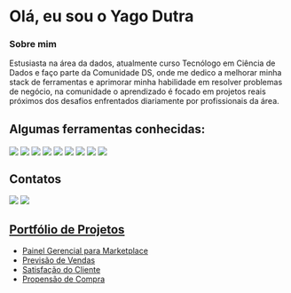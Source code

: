 # Olá, eu sou o Yago Dutra
### Sobre mim
Estusiasta na área da dados, atualmente curso Tecnólogo em Ciência de Dados e faço parte da Comunidade DS, onde me dedico a melhorar minha stack de ferramentas e aprimorar minha habilidade em resolver problemas de negócio, na comunidade o aprendizado é focado em  projetos reais próximos dos desafios enfrentados diariamente por profissionais da área.

## Algumas ferramentas conhecidas:
  <!-- Tools  -->
  <div style="display: inline_block">
    <img align="center" src="https://img.shields.io/badge/Python-14354C?style=for-the-badge&logo=python&logoColor=white" />
    <img align="center" src="https://img.shields.io/badge/Jupyter-F37626.svg?&style=for-the-badge&logo=Jupyter&logoColor=white" />
    <img align="center" src="https://img.shields.io/badge/Flask-000000?style=for-the-badge&logo=flask&logoColor=white" />
    <img align="center" src="https://img.shields.io/badge/Pandas-2C2D72?style=for-the-badge&logo=pandas&logoColor=white" />
    <img align="center" src="https://img.shields.io/badge/scikit_learn-F7931E?style=for-the-badge&logo=scikit-learn&logoColor=white" />
    <img align="center" src="https://img.shields.io/badge/SQLite-07405E?style=for-the-badge&logo=sqlite&logoColor=white" />
    <img align="center" src="https://img.shields.io/badge/GIT-E44C30?style=for-the-badge&logo=git&logoColor=white" />
    <img align="center" src="https://img.shields.io/badge/Streamlit-FF4B4B?style=for-the-badge&logo=Streamlit&logoColor=white" />
    <img align="center" src="https://img.shields.io/badge/conda-342B029.svg?&style=for-the-badge&logo=anaconda&logoColor=white" />
  </div>

  ## Contatos
<div> 
  <a href="https://www.linkedin.com/in/yagodutra/" target="_blank"><img src="https://img.shields.io/badge/-LinkedIn-%230077B5?style=for-the-badge&logo=linkedin&logoColor=white"></a>
  <a href = "mailto:yago2008dq@hotmail.com"><img src="https://img.shields.io/badge/Gmail-D14836?style=for-the-badge&logo=gmail&logoColor=white"></a>
</div>

<h2><a target="_blank" href="https://yagodq.github.io/Portfolio_projetos/">Portfólio de Projetos</a></h2>

  * [Painel Gerencial para Marketplace](https://github.com/Yagodq/projeto_fome_zero)
  * [Previsão de Vendas](https://github.com/Yagodq/projeto_rossmann)
  * [Satisfação do Cliente](https://github.com/Yagodq/projeto_instyle)
  * [Propensão de Compra](https://github.com/Yagodq/projeto_healthinsurance)


